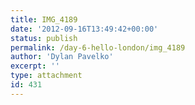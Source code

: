 ```yaml
---
title: IMG_4189
date: '2012-09-16T13:49:42+00:00'
status: publish
permalink: /day-6-hello-london/img_4189
author: 'Dylan Pavelko'
excerpt: ''
type: attachment
id: 431
---
```

<!DOCTYPE html PUBLIC "-//W3C//DTD HTML 4.0 Transitional//EN" "http://www.w3.org/TR/REC-html40/loose.dtd">
<?xml encoding="UTF-8">

